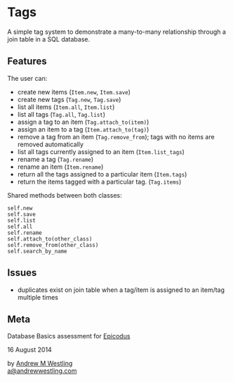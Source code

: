 # Tags

A simple tag system to demonstrate a many-to-many relationship through a join table in a SQL database.

## Features

The user can:

* create new items (`Item.new`, `Item.save`)
* create new tags (`Tag.new`, `Tag.save`)
* list all items (`Item.all`, `Item.list`)
* list all tags (`Tag.all`, `Tag.list`)
* assign a tag to an item (`Tag.attach_to(item)`)
* assign an item to a tag (`Item.attach_to(tag)`)
* remove a tag from an item (`Tag.remove_from`); tags with no items are removed automatically
* list all tags currently assigned to an item (`Item.list_tags`)
* rename a tag (`Tag.rename`)
* rename an item (`Item.rename`)
* return all the tags assigned to a particular item (`Item.tags`)
* return the items tagged with a particular tag. (`Tag.items`)

Shared methods between both classes:

`self.new`  
`self.save`  
`self.list`  
`self.all`  
`self.rename`  
`self.attach_to(other_class)`  
`self.remove_from(other_class)`  
`self.search_by_name`  


## Issues

* duplicates exist on join table when a tag/item is assigned to an item/tag multiple times

## Meta

Database Basics assessment for [Epicodus](http://epicodus.com)

16 August 2014

by [Andrew M Westling](http://andrewwestling.com)  
a@andrewwestling.com